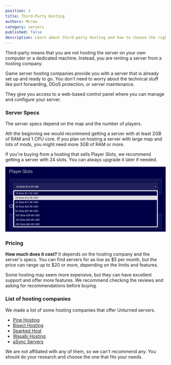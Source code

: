 ```yaml
---
position: 3
title: Third-Party Hosting
authors: MCrow
category: servers
published: false
description: Learn about third-party hosting and how to choose the right hosting company for your Unturned server.
---
```


Third-party means that you are not hosting the server on your own computer or a dedicated machine. Instead, you are renting a server from a hosting company.  

Game server hosting companies provide you with a server that is already set up and ready to go. You don't need to worry about the technical stuff like port forwarding, DDoS protection, or server maintenance.

They give you access to a web-based control panel where you can manage and configure your server.

### Server Specs
The server specs depend on the map and the number of players. 

Ath the beginning we would recommend getting a server with at least 2GB of RAM and 1 CPU core. If you plan on hosting a server with large map and lots of mods, you might need more 3GB of RAM or more.

If you're buying from a hosting that sells Player Slots, we recommend getting a server with 24 slots. You can always upgrade it later if needed.

![player slots hosting](assets/player_slots_hosting.png)

### Pricing
**How much does it cost?** It depends on the hosting company and the server's specs. You can find servers for as low as $5 per month, but the price can range up to $20 or more, depending on the limits and features.

Some hosting may seem more expensive, but they can have excellent support and offer more features. We recommend checking the reviews and asking for recommendations before buying.

### List of hosting companies
We made a list of some hosting companies that offer Unturned servers. 

* [Pine Hosting](https://pinehosting.com/unturned)
* [Bisect Hosting](https://www.bisecthosting.com/unturned-server-hosting)
* [Sparked Host](https://sparkedhost.com/unturned-hosting)
* [Wasabi Hosting](https://wasabihosting.com/store/unturned)
* [aSync Servers](https://host.asyncservers.com/index.php?rp=/store/unturned-servers)

We are not affiliated with any of them, so we can't recommend any. You should do your research and choose the one that fits your needs.